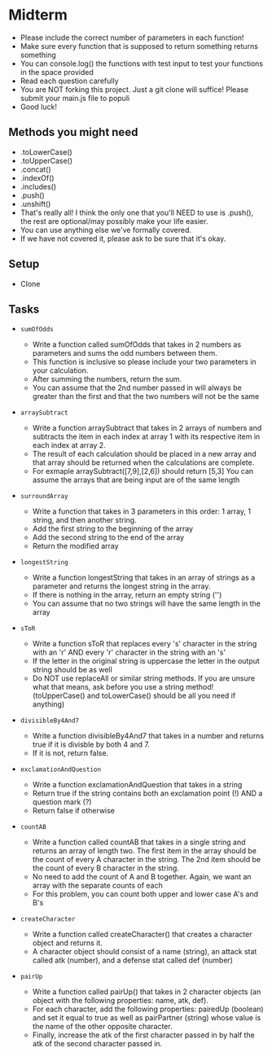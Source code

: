 # Midterm

* Please include the correct number of parameters in each function!
* Make sure every function that is supposed to return something returns something
* You can console.log() the functions with test input to test your functions in the space provided
* Read each question carefully
* You are NOT forking this project.  Just a git clone will suffice!  Please submit your main.js file to populi
* Good luck!

## Methods you might need
* .toLowerCase()
* .toUpperCase()
* .concat()
* .indexOf()
* .includes()
* .push()
* .unshift()
* That's really all!  I think the only one that you'll NEED to use is .push(), the rest are optional/may possibly make your life easier.  
* You can use anything else we've formally covered.
* If we have not covered it, please ask to be sure that it's okay.

## Setup

* Clone

## Tasks

* `sumOfOdds`
  * Write a function called sumOfOdds that takes in 2 numbers as parameters and sums the odd numbers between them.
  * This function is inclusive so please include your two parameters in your calculation.
  * After summing the numbers, return the sum.
  * You can assume that the 2nd number passed in will always be greater than the first and that the two numbers will not be the same

* `arraySubtract`
  * Write a function arraySubtract that takes in 2 arrays of numbers and subtracts the item in each index at array 1 with its respective item in each index at array 2.
  * The result of each calculation should be placed in a new array and that array should be returned when the calculations are complete.
  * For exmaple arraySubtract([7,9],[2,6]) should return [5,3]
You can assume the arrays that are being input are of the same length

* `surroundArray`
  * Write a function that takes in 3 parameters in this order: 1 array, 1 string, and then another string.
  * Add the first string to the beginning of the array
  * Add the second string to the end of the array
  * Return the modified array

* `longestString`
  * Write a function longestString that takes in an array of strings as a parameter and returns the longest string in the array.
  * If there is nothing in the array, return an empty string ('')
  * You can assume that no two strings will have the same length in the array

* `sToR`
  * Write a function sToR that replaces every 's' character in the string with an 'r' AND every 'r' character in the string with an 's'
  * If the letter in the original string is uppercase the letter in the output string should be as well
  * Do NOT use replaceAll or similar string methods.  If you are unsure what that means, ask before you use a string method!  (toUpperCase() and toLowerCase() should be all you need if anything)

* `divisibleBy4And7`
  * Write a function divisibleBy4And7 that takes in a number and returns true if it is divisble by both 4 and 7.
  * If it is not, return false.

* `exclamationAndQuestion`
  * Write a function exclamationAndQuestion that takes in a string
  * Return true if the string contains both an exclamation point (!) AND a question mark (?)
  * Return false if otherwise

* `countAB`
  * Write a function called countAB that takes in a single string and returns an array of length two.  The first item in the array should be the count of every A character in the string.  The 2nd item should be the count of every B character in the string.  
  * No need to add the count of A and B together.  Again, we want an array with the separate counts of each
  * For this problem, you can count both upper and lower case A's and B's

* `createCharacter`
  * Write a function called createCharacter() that creates a character object and returns it.  
  * A character object should consist of a name (string), an attack stat called atk (number), and a defense stat called def (number)

* `pairUp`
  * Write a function called pairUp() that takes in 2 character objects (an object with the following properties: name, atk, def). 
  * For each character, add the following properties: pairedUp (boolean) and set it equal to true as well as pairPartner (string) whose value is the name of the other opposite character.  
  * Finally, increase the atk of the first character passed in by half the atk of the second character passed in. 

